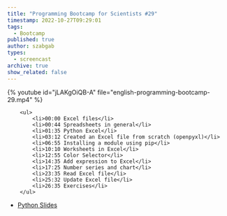 ```yaml
---
title: "Programming Bootcamp for Scientists #29"
timestamp: 2022-10-27T09:29:01
tags:
  - Bootcamp
published: true
author: szabgab
types:
  - screencast
archive: true
show_related: false
---
```



{% youtube id="jLAKgOiQB-A" file="english-programming-bootcamp-29.mp4" %}

        <ul>
            <li>00:00 Excel files</li>
            <li>00:44 Spreadsheets in general</li>
            <li>01:35 Python Excel</li>
            <li>03:12 Created an Excel file from scratch (openpyxl)</li>
            <li>06:55 Installing a module using pip</li>
            <li>10:10 Worksheets in Excel</li>
            <li>12:55 Color Selector</li>
            <li>14:35 Add expression to Excel</li>
            <li>17:25 Number series and chart</li>
            <li>23:35 Read Excel file</li>
            <li>25:32 Update Excel file</li>
            <li>26:35 Exercises</li>
        </ul>

* [Python Slides](/slides/python)

